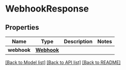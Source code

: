 # WebhookResponse

## Properties
Name | Type | Description | Notes
------------ | ------------- | ------------- | -------------
**webhook** | [**Webhook**](Webhook.md) |  | 

[[Back to Model list]](../README.md#documentation-for-models) [[Back to API list]](../README.md#documentation-for-api-endpoints) [[Back to README]](../README.md)


